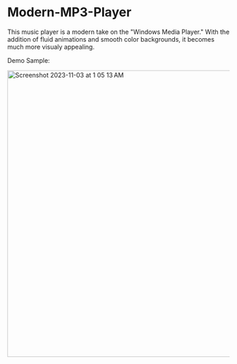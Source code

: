 # Modern-MP3-Player
This music player is a modern take on the "Windows Media Player." With the addition of fluid animations and smooth color backgrounds, it becomes much more visualy appealing. 

Demo Sample:

<img width="650" alt="Screenshot 2023-11-03 at 1 05 13 AM" src="https://github.com/varungande/Modern-MP3-Player/assets/82426750/599472f2-26b4-4fe5-8711-95f88a10a614">
